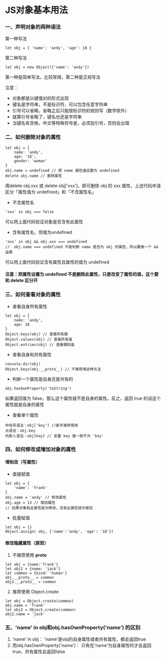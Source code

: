 # JS对象基本用法

### 一、声明对象的两种语法

第一种写法
```
let obj = { 'name': 'andy', 'age': 18 }
```
第二种写法
```
let obj = new Object({'name': 'andy'})
```
第一种是简单写法，比较常用，第二种是正规写法

注意：

* 对象都是以键值对的形式出现
* 键名是字符串，不是标识符，可以包含任意字符串
* 引号可以省略，省略之后只能按标识符的规则写（数字除外）
* 就算引号省略了，键名也还是字符串
* 当键名有空格，中文等特殊符号是，必须加引号，否则会出错

### 二、如何删除对象的属性

```
let obj = {
    name: 'andy',
    age: '18',
    gender: 'woman'
}
obj.name = undefined // 把 name 属性值设置为 undefined
delete obj.name // 删除属性
```
用delete obj.xxx 或 delete obj['xxx']，即可删除 obj 的 xxx 属性，上述代码中请区分「属性值为 undefined」和「不含属性名」

* 不含属性名
```
'xxx' in obj === false
```
可以用上面代码验证对象是否含有此属性

* 含有属性名，但值为undefined
```
'xxx' in obj && obj.xxx === undefined
//  obj.name === undefined 不能判断 name 是否为 obj 的属性，所以要做一个 && 运算
```
可以用上面代码验证含有属性且属性的值为 undefined

<h4>注意：把属性设置为 undefined 不是删除此属性，只是改变了属性的值，这个要和 delete 区分开</h4>

### 三、如何查看对象的属性

* 查看自身所有属性
```
let obj = {
    name: 'andy',
    age: 18
}
Object.keys(obj) // 查看所有键
Object.values(obj) // 查看所有值
Object.entries(obj) // 查看键和值
```

* 查看自身和共有属性
```
console.dir(obj)
Object.keys(obj.__proto__) // 不推荐用这种方法
```

* 判断一个属性是自身还是共有的
```
obj.hasOwnProperty('toString')
```
如果返回值为 false，那么这个属性就不是自身的属性。反之，返回 true 的话这个属性就是自身的属性

* 查看单个属性

```
中括号语法：obj['key'] //新手推荐使用
点语法：obj.key
坑新人语法：obj[key] // 变量 key 值一般不为 'key'
```
### 四、如何修改或增加对象的属性

<h4>增和改（写属性）</h4>

* 直接赋值
```
let obj = {
    'name': 'frank'
}
obj.name = 'andy' // 修改属性
obj.age = 13 // 增加属性
// 如果对象有此属性就为修改，没有此属性就为增加
```

* 批量赋值
```
let obj = {}
Object.assign( obj, {'name':'andy', 'age': '18'})
```

<h4>修改隐藏属性（原型）</h4>

1. 不推荐使用 __proto__
```
let obj = {name:'frank'}
let obj2 = {name: 'jack'}
let common = {kind: 'human'}
obj.__proto__ = common
obj2.__proto__ = common
```
2. 推荐使用 Object.create
```
let obj = Object.create(common)
obj.name = 'frank'
let obj2 = Object.create(common)
obj2.name = 'jack'
```
### 五、'name' in obj和obj.hasOwnProperty('name') 的区别

1. 'name' in obj： 'name'是obj的自身属性或者共有属性，都会返回true
2. 而obj.hasOwnProperty('name')： 只有在'name'为自身属性时才会返回true，共有属性会返回false




























